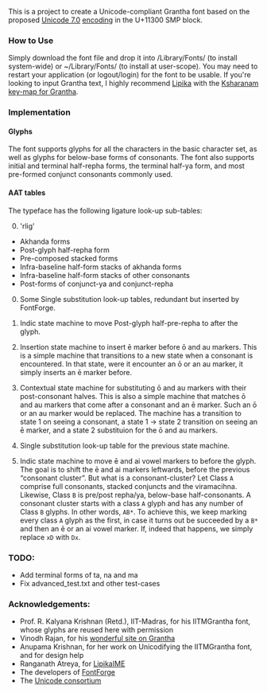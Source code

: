 This is a project to create a Unicode-compliant Grantha font based on the proposed [Unicode 7.0](http://www.unicode.org/versions/beta-7.0.0.html) [encoding](http://std.dkuug.dk/JTC1/SC2/WG2/docs/n4135.pdf) in the U+11300 SMP block.

### How to Use

Simply download the font file and drop it into /Library/Fonts/ (to install system-wide) or ~/Library/Fonts/ (to install at user-scope). You may need to restart your application (or logout/login) for the font to be usable. If you're looking to input Grantha text, I highly recommend [Lipika](https://github.com/ratreya/Lipika_IME) with the [Ksharanam key-map for Grantha](http://code.ambari.sh/keymap/src).

### Implementation

#### Glyphs

The font supports glyphs for all the characters in the basic character set, as well as glyphs for below-base forms of consonants. The font also supports initial and terminal half-repha forms, the terminal half-ya form, and most pre-formed conjunct consonants commonly used.

#### AAT tables
The typeface has the following ligature look-up sub-tables:

0. 'rlig'
 * Akhanda forms
 * Post-glyph half-repha form
 * Pre-composed stacked forms
 * Infra-baseline half-form stacks of akhanda forms
 * Infra-baseline half-form stacks of other consonants
 * Post-forms of conjunct-ya and conjunct-repha

0. Some Single substitution look-up tables, redundant but inserted by FontForge.

0. Indic state machine to move Post-glyph half-pre-repha to after 
the glyph.

0. Insertion state machine to insert ē marker before ō and au markers.
   This is a simple machine that transitions to a new state when a consonant is encountered. In that state, were it encounter an ō or an au marker, it simply inserts an ē marker before.

0. Contextual state machine for substituting ō and au markers with their post-consonant halves.
   This is also a simple machine that matches ō and au markers that come after a consonant and an ē marker. Such an ō or an au marker would be replaced. The machine has a transition to state 1 on seeing a consonant, a state 1 → state 2 transition on seeing an ē marker, and a state 2 substituion for the ō and au markers.

0. Single substitution look-up table for the previous state machine.

0. Indic state machine to move ē and ai vowel markers to before the glyph.
   The goal is to shift the ē and ai markers leftwards, before the previous “consonant cluster”.
   But what is a consonant-cluster? Let Class `A` comprise full consonants, stacked conjuncts and the viramacihna. Likewise, Class `B` is pre/post repha/ya, below-base half-consonants. A consonant cluster starts with a class `A` glyph and has any number of Class `B` glyphs. In other words, `AB*`.
   To achieve this, we keep marking every class `A` glyph as the first, in case it turns out be succeeded by a `B*` and then an ē or an ai vowel marker. If, indeed that happens, we simply replace `xD` with `Dx`.

### TODO:
* Add terminal forms of ta, na and ma
* Fix advanced_test.txt and other test-cases

### Acknowledgements:
* Prof. R. Kalyana Krishnan (Retd.), IIT-Madras, for his IITMGrantha font, whose glyphs are reused here with permission
* Vinodh Rajan, for his [wonderful site on Grantha](http://www.virtualvinodh.com/grantha-lipitva)
* Anupama Krishnan, for her work on Unicodifying the IITMGrantha font, and for design help
* Ranganath Atreya, for [LipikaIME](https://github.com/ratreya/Lipika_IME)
* The developers of [FontForge](http://fontforge.github.io/)
* The [Unicode consortium](http://unicode.org)